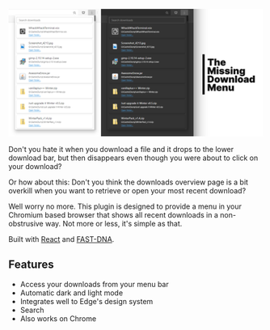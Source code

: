![TMDM - The Missing Download Menu](./docs/img/social_alpha.png)

Don't you hate it when you download a file and it drops to the lower download bar, but then disappears even though you were about to click on your download?

Or how about this: Don't you think the downloads overview page is a bit overkill when you want to retrieve or open your most recent download?

Well worry no more. This plugin is designed to provide a menu in your Chromium based browser that shows all recent downloads in a non-obstrusive way. Not more or less, it's simple as that.

Built with [React](https://create-react-app.dev/) and [FAST-DNA](https://fast.design/).

## Features
- Access your downloads from your menu bar
- Automatic dark and light mode
- Integrates well to Edge's design system
- Search
- Also works on Chrome